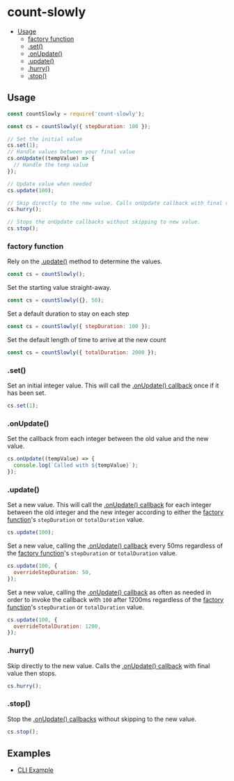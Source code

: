 # count-slowly

- [Usage](#usage)
  - [factory function](#factory-function)
  - [.set()](#set)
  - [.onUpdate()](#onupdate)
  - [.update()](#update)
  - [.hurry()](#hurry)
  - [.stop()](#stop)

## Usage

```js
const countSlowly = require('count-slowly');

const cs = countSlowly({ stepDuration: 100 });

// Set the initial value
cs.set(1);
// Handle values between your final value
cs.onUpdate((tempValue) => {
  // Handle the temp value
});

// Update value when needed
cs.update(100);

// Skip directly to the new value. Calls onUpdate callback with final value then stops.
cs.hurry();

// Stops the onUpdate callbacks without skipping to new value.
cs.stop();
```

### factory function

Rely on the [.update()](#update) method to determine the values.

```js
const cs = countSlowly();
```

Set the starting value straight-away.

```js
const cs = countSlowly({}, 50);
```

Set a default duration to stay on each step

```js
const cs = countSlowly({ stepDuration: 100 });
```

Set the default length of time to arrive at the new count

```js
const cs = countSlowly({ totalDuration: 2000 });
```

### .set()

Set an initial integer value. This will call the [.onUpdate() callback](#onupdate) once if it has been set.

```js
cs.set(1);
```

### .onUpdate()

Set the callback from each integer between the old value and the new value.

```js
cs.onUpdate((tempValue) => {
  console.log(`Called with ${tempValue}`);
});
```

### .update()

Set a new value. This will call the [.onUpdate() callback](#onupdate) for each integer between the old integer and the new integer according to either the [factory function](#factory-function)'s `stepDuration` or `totalDuration` value.

```js
cs.update(100);
```

Set a new value, calling the [.onUpdate() callback](#onupdate) every 50ms regardless of the [factory function](#factory-function)'s `stepDuration` or `totalDuration` value.

```js
cs.update(100, {
  overrideStepDuration: 50,
});
```

Set a new value, calling the [.onUpdate() callback](#onupdate) as often as needed in order to invoke the callback with `100` after 1200ms regardless of the [factory function](#factory-function)'s `stepDuration` or `totalDuration` value.

```js
cs.update(100, {
  overrideTotalDuration: 1200,
});
```

### .hurry()

Skip directly to the new value. Calls the [.onUpdate() callback](#onupdate) with final value then stops.

```js
cs.hurry();
```

### .stop()

Stop the [.onUpdate() callbacks](#onupdate) without skipping to the new value.

```js
cs.stop();
```

## Examples

* [CLI Example](#examples/cli/index.js)
